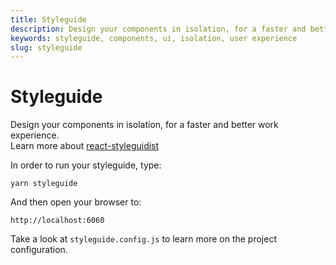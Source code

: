 ```yaml
---
title: Styleguide
description: Design your components in isolation, for a faster and better work experience
keywords: styleguide, components, ui, isolation, user experience
slug: styleguide
---
```


# Styleguide

Design your components in isolation, for a faster and better work experience.  
Learn more about [react-styleguidist](https://react-styleguidist.js.org)

In order to run your styleguide, type:

    yarn styleguide

And then open your browser to:

    http://localhost:6060

Take a look at `styleguide.config.js` to learn more on the project configuration.

